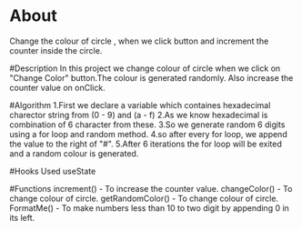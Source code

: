 # About
Change the colour of circle , when we click button and increment the counter inside the circle.

#Description
In this project we change colour of circle when we click on "Change Color" button.The colour is generated randomly.
Also increase the counter value on onClick.

#Algorithm
1.First we declare a variable which containes hexadecimal charector string from (0 - 9) and (a - f)
2.As we know hexadecimal is combination of 6 character from these.
3.So we generate random 6 digits using a for loop and random method.
4.so after every for loop, we append the value to the right of "#".
5.After 6 iterations the for loop will be exited and a random colour is generated.

#Hooks Used
useState 

#Functions
increment() - To increase the counter value.
changeColor() - To change colour of circle.
getRandomColor() - To change colour of circle.
FormatMe() - To make numbers less than 10 to two digit by appending 0 in its left.
